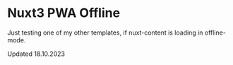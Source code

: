 # Nuxt3 PWA Offline
Just testing one of my other templates, if nuxt-content is loading in offline-mode.

Updated 18.10.2023